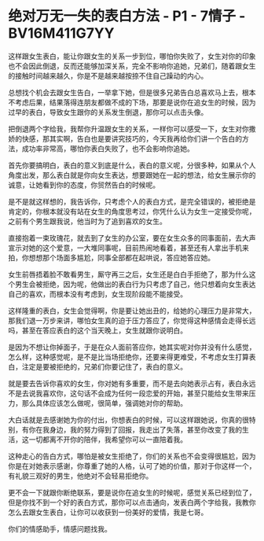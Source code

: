 # 绝对万无一失的表白方法 - P1 - 7情子 - BV16M411G7YY

这样跟女生表白，能让你跟女生的关系一步到位，哪怕你失败了，女生对你的印象也不会因此倒退，反而还能够加深关系，完全不影响你追她，兄弟们，随着跟女生的接触时间越来越久，你是不是越来越按捺不住自己躁动的内心。

总想找个机会去跟女生告白，一举拿下她，但是很多兄弟告白总喜欢马上去，根本不考虑后果，结果落得连朋友都做不成的下场，那要是说你在追女生的时候，因为过早的表白，导致女生跟你的关系发生倒退，那你可以点击头像。

把倒退两个字给我，我帮你升温跟女生的关系，一样你可以感受一下，女生对你撒娇的快感，那其实啊，告白也是要讲究技巧的，今天我再给你们讲一个告白的方法，成功率非常高，哪怕你表白失败了，也不会影响你追她。

首先你要搞明白，表白的意义到底是什么，表白的意义呢，分很多种，如果从个人角度出发，那么表白就是你向女生表达，想要跟她在一起的想法，给女生展示你的诚意，让她看到你的态度，你贸然告白的时候呢。

是不是就这样想的，我告诉你，只考虑个人的表白方式，是完全错误的，被拒绝是肯定的，你根本就没有站在女生的角度思考过，你凭什么认为女生一定接受你呢，之前有个男生跟我说，他当时为了追到喜欢的女生。

直接抱着一束玫瑰花，就去到了女生的办公室，要在女生众多的同事面前，去大声宣示对她的这个爱意，一大堆同事呢，目前热闹地看着，甚至还有人拿出手机来拍，你想想那个场面多尴尬，同事全部都在起哄说，答应她答应她。

女生前唇捂着脸不敢看男生，厮守再三之后，女生还是白白手拒绝了，那为什么这个男生会被拒绝，因为呢，他做出的表白行为只考虑了自己，他只想着向女生表达自己的喜欢，而根本没有考虑到，女生现阶段能不能接受。

这样隆重的表白，女生会觉得啊，你是要让她出丑的，给她的心理压力是非常大，那我们退一万步来讲，哪怕女生真的迫于压力答应了，你觉得这种感情会走得长远吗，甚至在答应表白的这个当天晚上，女生就跟你说明白。

是因为不想让你掉面子，于是在众人面前答应你，她其实呢对你并没有什么感觉，怎么样，这种感觉呢，是不是比当场拒绝你，还要来得更难受，不考虑女生打算表白，注定是要被拒绝的，兄弟们你要记住了，表白的意义。

就是要去告诉你喜欢的女生，你对她有多重要，而不是去向她表示占有，表白永远不是去说我喜欢你，这句话不会成为任何一段恋爱的开始，甚至只能给女生带来压力，那么具体应该怎么做呢，很简单，强调她对你的帮助。

大白话就是去感谢她为你的付出，你想表白的时候，可以这样跟她说，你真的很特别，有你在我身边，我的努力得到了回报，我走出了失落，甚至你改变了我的生活，这一切都离不开你的陪伴，我希望你可以一直陪着我。

这种走心的告白方式，哪怕是被女生拒绝了，你们的关系也不会变得很尴尬，因为你是在对她表示感谢，你尊重了她的人格，认可了她的价值，那对于你这样一个，有礼貌三观好的男生，他绝对不会轻易拒绝你。

更不会一下就跟你断绝联系，要是说你在追女生的时候呢，感觉关系已经到位了，但是你找不到一个好的表白方式，那你可以点击通向，发表白两个字给我，我教你怎么去跟女生表白，让你可以收获到一份美好的爱情，我是七哥。

你们的情感助手，情感问题找我。